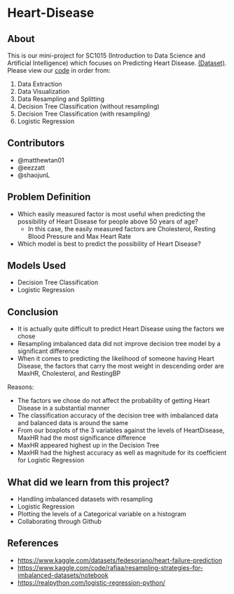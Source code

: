# Heart-Disease
## About
This is our mini-project for SC1015 (Introduction to Data Science and Artificial Intelligence) which focuses on Predicting Heart Disease. [(Dataset)](heart.csv). 
Please view our [code](Project_0404.ipynb) in order from:
1. Data Extraction
2. Data Visualization
3. Data Resampling and Splitting
4. Decision Tree Classification (without resampling)
5. Decision Tree Classification (with resampling)
6. Logistic Regression

## Contributors
* @matthewtan01
* @eezzatt
* @shaojunL

## Problem Definition
* Which easily measured factor is most useful when predicting the possibility of Heart Disease for people above 50 years of age?
  * In this case, the easily measured factors are Cholesterol, Resting Blood Pressure and Max Heart Rate
* Which model is best to predict the possibility of Heart Disease?

## Models Used
* Decision Tree Classification
* Logistic Regression

## Conclusion
*  It is actually quite difficult to predict Heart Disease using the factors we chose
*  Resampling imbalanced data did not improve decision tree model by a significant difference
*  When it comes to predicting the likelihood of someone having Heart Disease, the factors that carry the most weight in descending order are MaxHR, Cholesterol, and RestingBP

Reasons:
*  The factors we chose do not affect the probability of getting Heart Disease in a substantial manner
*  The classification accuracy of the decision tree with imbalanced data and balanced data is around the same
*  From our boxplots of the 3 variables against the levels of HeartDisease, MaxHR had the most significance difference
*  MaxHR appeared highest up in the Decision Tree
*  MaxHR had the highest accuracy as well as magnitude for its coefficient for Logistic Regression

## What did we learn from this project?
* Handling imbalanced datasets with resampling
* Logistic Regression
* Plotting the levels of a Categorical variable on a histogram
* Collaborating through Github


## References
* https://www.kaggle.com/datasets/fedesoriano/heart-failure-prediction 
* https://www.kaggle.com/code/rafjaa/resampling-strategies-for-imbalanced-datasets/notebook
* https://realpython.com/logistic-regression-python/
